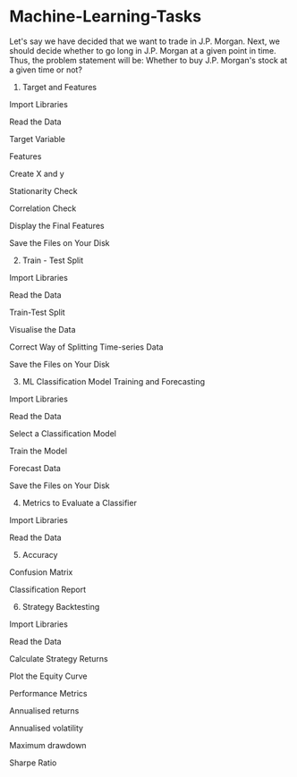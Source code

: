 # Machine-Learning-Tasks
Let's say we have decided that we want to trade in J.P. Morgan. Next, we should decide whether to go long in J.P. Morgan at a given point in time. Thus, the problem statement will be:  Whether to buy J.P. Morgan's stock at a given time or not?

1. Target and Features


Import Libraries


Read the Data


Target Variable


Features


Create X and y


Stationarity Check


Correlation Check


Display the Final Features


Save the Files on Your Disk



2. Train - Test Split


Import Libraries


Read the Data


Train-Test Split


Visualise the Data


Correct Way of Splitting Time-series Data


Save the Files on Your Disk


3. ML Classification Model Training and Forecasting


Import Libraries


Read the Data


Select a Classification Model


Train the Model


Forecast Data


Save the Files on Your Disk


4. Metrics to Evaluate a Classifier


Import Libraries


Read the Data


5. Accuracy


Confusion Matrix


Classification Report


6. Strategy Backtesting


Import Libraries


Read the Data


Calculate Strategy Returns


Plot the Equity Curve


Performance Metrics


Annualised returns


Annualised volatility


Maximum drawdown


Sharpe Ratio

